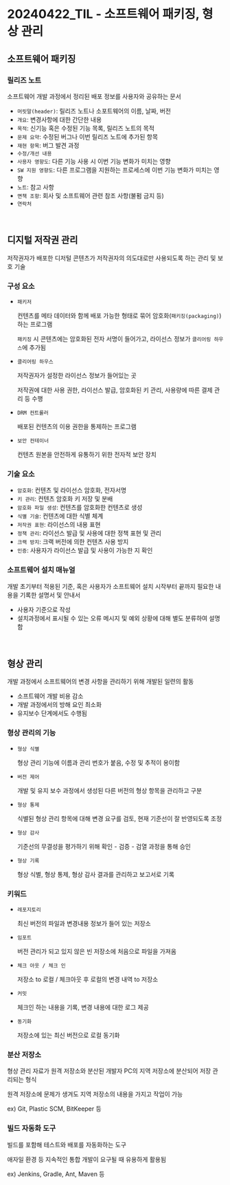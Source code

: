 # 20240422_TIL - 소프트웨어 패키징, 형상 관리

## 소프트웨어 패키징

### 릴리즈 노트

소프트웨어 개발 과정에서 정리된 배포 정보를 사용자와 공유하는 문서

- `머릿말(header)`: 릴리즈 노트나 소포트웨어의 이름, 날짜, 버전
- `개요`: 변경사항에 대한 간단한 내용
- `목적`: 신기능 혹은 수정된 기능 목록, 릴리즈 노트의 목적
- `문제 요약`: 수정된 버그나 이번 릴리즈 노트에 추가된 항목
- `재현 항목`: 버그 발견 과정
- `수정/개선 내용`
- `사용자 영향도`: 다른 기능 사용 시 이번 기능 변화가 미치는 영향
- `SW 지원 영향도`: 다른 프로그램을 지원하는 프로세스에 이번 기능 변화가 미치는 영향
- `노트`: 참고 사항
- `면책 조항`: 회사 및 소프트웨어 관련 참조 사항(불펌 금지 등)
- `연락처`

<br>

## 디지털 저작권 관리

저작권자가 배포한 디저털 콘텐츠가 저작권자의 의도대로만 사용되도록 하는 관리 및 보호 기술

### 구성 요소

- `패키저`
    
    컨텐츠를 메타 데이터와 함께 배포 가능한 형태로 묶어 암호화(`패키징(packaging)`)하는 프로그램
    
    `패키징` 시 콘텐츠에는 암호화된 전자 서명이 들어가고, 라이선스 정보가 `클리어링 하우스`에 추가됨
    
- `클리어링 하우스`
    
    저작권자가 설정한 라이선스 정보가 들어있는 곳
    
    저작권에 대한 사용 권한, 라이선스 발급, 암호화된 키 관리, 사용량에 따른 결제 관리 등 수행
    
- `DRM 컨트롤러`
    
    배포된 컨텐츠의 이용 권한을 통제하는 프로그램
    
- `보안 컨테이너`
    
    컨텐츠 원본을 안전하게 유통하기 위한 전자적 보안 장치

### 기술 요소

- `암호화`: 컨텐츠 및 라이선스 암호화, 전자서명
- `키 관리`: 컨텐츠 암호화 키 저장 및 분배
- `암호화 파일 생성`: 컨텐츠를 암호화한 컨텐츠로 생성
- `식별 기술`: 컨텐츠에 대한 식별 체계
- `저작권 표현`: 라이선스의 내용 표현
- `정책 관리`: 라이선스 발급 및 사용에 대한 정책 표현 및 관리
- `크랙 방지`: 크랙 버전에 의한 컨텐츠 사용 방지
- `인증`: 사용자가 라이선스 발급 및 사용이 가능한 지 확인

### 소프트웨어 설치 매뉴얼

개발 초기부터 적용된 기준, 혹은 사용자가 소프트웨어 설치 시작부터 끝까지 필요한 내용을 기록한 설명서 및 안내서

- 사용자 기준으로 작성
- 설치과정에서 표시될 수 있는 오류 메시지 및 예외 상황에 대해 별도 분류하여 설명함

<br>

## 형상 관리

개발 과정에서 소프트웨어의 변경 사항을 관리하기 위해 개발된 일련의 활동

- 소프트웨어 개발 비용 감소
- 개발 과정에서의 방해 요인 최소화
- 유지보수 단계에서도 수행됨

### 형상 관리의 기능

- `형상 식별`
    
    형상 관리 기능에 이름과 관리 번호가 붙음, 수정 및 추적이 용이함
    
- `버전 제어`
    
    개발 및 유지 보수 과정에서 생성된 다른 버전의 형상 항목을 관리하고 구분
    
- `형상 통제`
    
    식별된 형상 관리 항목에 대해 변경 요구를 검토, 현재 기준선이 잘 반영되도록 조정
    
- `형상 감사`
    
    기준선의 무결성을 평가하기 위해 확인 - 검증 - 검열 과정을 통해 승인
    
- `형상 기록`
    
    형상 식별, 형상 통제, 형상 감사 결과를 관리하고 보고서로 기록

### 키워드

- `레포지토리`
    
    최신 버전의 파일과 변경내용 정보가 들어 있는 저장소
    
- `임포트`
    
    버전 관리가 되고 있지 않은 빈 저장소에 처음으로 파일을 가져옴
    
- `체크 아웃 / 체크 인`
    
    저장소 to 로컬 / 체크아웃 후 로컬의 변경 내역 to 저장소
    
- `커밋`
    
    체크인 하는 내용을 기록, 변경 내용에 대한 로그 제공
    
- `동기화`
    
    저장소에 있는 최신 버전으로 로컬 동기화

### 분산 저장소

형상 관리 자료가 원격 저장소와 분산된 개발자 PC의 지역 저장소에 분산되어 저장 관리되는 형식

원격 저장소에 문제가 생겨도 지역 저장소의 내용을 가지고 작업이 가능

ex) Git, Plastic SCM, BitKeeper 등

### 빌드 자동화 도구

빌드를 포함해 테스트와 배포를 자동화하는 도구

애자일 환경 등 지속적인 통합 개발이 요구될 때 유용하게 활용됨

ex) Jenkins, Gradle, Ant, Maven 등